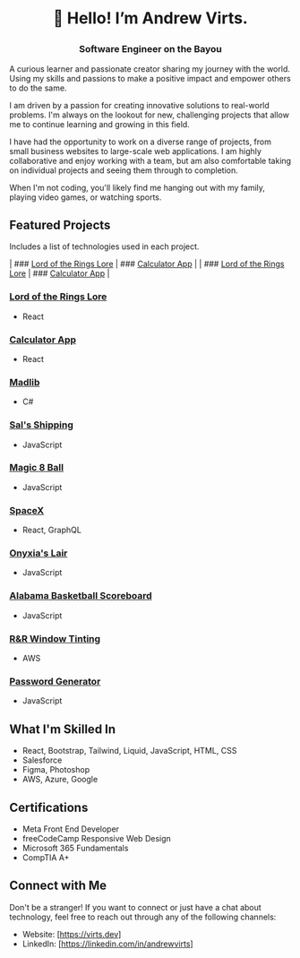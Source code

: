 # <p align="center">👋 Hello! I’m Andrew Virts.</p>
### <p align="center">Software Engineer on the Bayou</p>
A curious learner and passionate creator sharing my journey with the world. Using my skills and passions to make a positive impact and empower others to do the same. 

I am driven by a passion for creating innovative solutions to real-world problems. I'm always on the lookout for new, challenging projects that allow me to continue learning and growing in this field.

I have had the opportunity to work on a diverse range of projects, from small business websites to large-scale web applications. I am highly collaborative and enjoy working with a team, but am also comfortable taking on individual projects and seeing them through to completion.

When I'm not coding, you'll likely find me hanging out with my family, playing video games, or watching sports.

## Featured Projects
Includes a list of technologies used in each project.

| ### [Lord of the Rings Lore](https://github.com/asvirts/lotr-lore) | ### [Calculator App](https://github.com/asvirts/React-Calculator-App) |
| ### [Lord of the Rings Lore](https://github.com/asvirts/lotr-lore) | ### [Calculator App](https://github.com/asvirts/React-Calculator-App) |

### [Lord of the Rings Lore](https://github.com/asvirts/lotr-lore)
- React

### [Calculator App](https://github.com/asvirts/React-Calculator-App)
- React

### [Madlib](https://github.com/asvirts/Madlib)
- C#

### [Sal's Shipping](https://github.com/asvirts/codecademy-sals-shipping)
- JavaScript

### [Magic 8 Ball](https://github.com/asvirts/codecademy-magic-8-ball)
- JavaScript

### [SpaceX](https://github.com/asvirts/space-x)
- React, GraphQL

### [Onyxia's Lair](https://github.com/asvirts/onyxias-lair)
- JavaScript

### [Alabama Basketball Scoreboard](https://github.com/asvirts/scrimba-basketball-scoreboard)
- JavaScript

### [R&R Window Tinting](https://github.com/asvirts/r-and-r)
- AWS

### [Password Generator](https://github.com/asvirts/password-generator)
- JavaScript

## What I'm Skilled In

- React, Bootstrap, Tailwind, Liquid, JavaScript, HTML, CSS
- Salesforce
- Figma, Photoshop
- AWS, Azure, Google

## Certifications

- Meta Front End Developer
- freeCodeCamp Responsive Web Design
- Microsoft 365 Fundamentals
- CompTIA A+

## Connect with Me

Don't be a stranger! If you want to connect or just have a chat about technology, feel free to reach out through any of the following channels:

- Website: [https://virts.dev]
- LinkedIn: [https://linkedin.com/in/andrewvirts]
